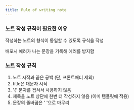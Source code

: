 ```yaml
---
title: Rule of writing note
---
```


### 노트 작성 규칙이 필요한 이유

작성하는 노트의 형식이 동일할 수 있도록 규칙을 작성

배포시 에러가 나는 문장을 기록해 에러를 방지함

### 노트 작성 규칙

1. 노트 시작과 끝은 공백 (단, 프론트매터 제외)
2. title은 대문자 시작
3. '{' 문자를 겹쳐서 사용하지 않음
4. 제목을 노트 상단에 한번 더 작성하지 않음 (이미 템플릿에 적용)
5. 문장의 줄바꿈은 '  '으로 마무리
